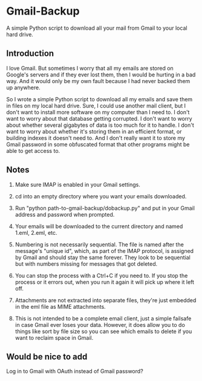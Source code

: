 **Gmail-Backup**
===================
A simple Python script to download all your mail from Gmail to your local hard drive.

**Introduction**
------------
I love Gmail.  But sometimes I worry that all my emails are stored on Google's servers and if they ever
lost them, then I would be hurting in a bad way.  And it would only be my own fault because I had never
backed them up anywhere.

So I wrote a simple Python script to download all my emails and save them in files on my local hard
drive.  Sure, I could use another mail client, but I don't want to install more software on my computer
than I need to.  I don't want to worry about that database getting corrupted.  I don't want to worry
about whether several gigabytes of data is too much for it to handle.  I don't want to worry about
whether it's storing them in an efficient format, or building indexes it doesn't need to.  And I don't
really want it to store my Gmail password in some obfuscated format that other programs might be able
to get access to.

Notes
-----
1. Make sure IMAP is enabled in your Gmail settings.

2. cd into an empty directory where you want your emails downloaded.

2. Run "python path-to-gmail-backup/dobackup.py" and put in your Gmail address and password when prompted.

3. Your emails will be downloaded to the current directory and named 1.eml, 2.eml, etc.

4. Numbering is not necessarily sequential.  The file is named after the message's "unique id", which,
as part of the IMAP protocol, is assigned by Gmail and should stay the same forever.  They look to be
sequential but with numbers missing for messages that got deleted.

5. You can stop the process with a Ctrl+C if you need to.  If you stop the process or it errors out,
when you run it again it will pick up where it left off.

6. Attachments are not extracted into separate files, they're just embedded in the eml file as MIME
attachments.

7. This is not intended to be a complete email client, just a simple failsafe in case Gmail ever loses
your data.  However, it does allow you to do things like sort by file size so you can see which emails
to delete if you want to reclaim space in Gmail.

Would be nice to add
--------------------
Log in to Gmail with OAuth instead of Gmail password?
